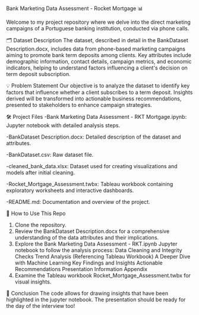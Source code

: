 Bank Marketing Data Assessment - Rocket Mortgage 📊

Welcome to my project repository where we delve into the direct marketing campaigns of a Portuguese banking institution, conducted via phone calls.

🗂 Dataset Description
The dataset, described in detail in the BankDataset Description.docx, includes data from phone-based marketing campaigns aiming to promote bank term deposits among clients. Key attributes include demographic information, contact details, campaign metrics, and economic indicators, helping to understand factors influencing a client's decision on term deposit subscription.

💡 Problem Statement
Our objective is to analyze the dataset to identify key factors that influence whether a client subscribes to a term deposit. Insights derived will be transformed into actionable business recommendations, presented to stakeholders to enhance campaign strategies.

🛠 Project Files
-Bank Marketing Data Assessment - RKT Mortgage.ipynb: Jupyter notebook with detailed analysis steps.

-BankDataset Description.docx: Detailed description of the dataset and attributes.

-BankDataset.csv: Raw dataset file.

-cleaned_bank_data.xlsx: Dataset used for creating visualizations and models after initial cleaning.

-Rocket_Mortgage_Assessment.twbx: Tableau workbook containing exploratory worksheets and interactive dashboards.

-README.md: Documentation and overview of the project.

🚀 How to Use This Repo
1) Clone the repository.
2) Review the BankDataset Description.docx for a comprehensive understanding of the data attributes and their implications.
3) Explore the Bank Marketing Data Assessment - RKT.ipynb Jupyter notebook to follow the analysis process:
	Data Cleaning and Integrity Checks
	Trend Analysis (Referencing Tableau Workbook)
	A Deeper Dive with Machine Learning
	Key Findings and Insights
	Actionable Recommendations
	Presentation Information
	Appendix
4) Examine the Tableau workbook Rocket_Mortgage_Assessment.twbx for visual insights.

📜 Conclusion
The code allows for drawing insights that have been highlighted in the jupyter notebook.
The presentation should be ready for the day of the interview too!






